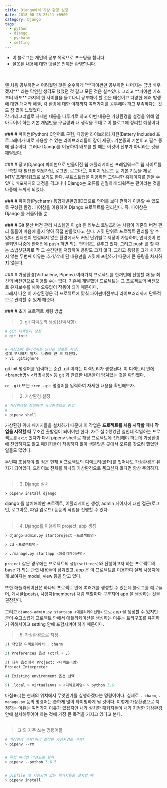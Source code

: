 ```yaml
---
title: Django에서 가상 환경 설정
date: 2018-08-28 23:11 +0900
category: Django
tags:
  - python
  - django
  - pycharm
  - setting
---
```


- 이 블로그는 개인의 공부 목적으로 포스팅을 합니다.
- 잘못된 내용에 대한 댓글은 언제든 환영합니다.

<br>
<br>
맨 처음 공부하면서 어려웠던 것은 순수하게 "**파이썬만 공부하면 나머지는 금방 배우겠지**" 라는 막연한 생각도 했었던 것 같고 모든 것은 실수였다. 그리고 **파이썬 기초부터 배포** 까지의 한 사이클을 돌고나니 공부해야 할 것은 태산이고 다양한 에러 발생에 대한 대처와 해결, 각 환경에 대한 이해까지 여러가지를 공부해야 하고 부족하다는 것도 참 많이 느꼈었다.
<br>
각 카테고리별로 자세한 내용을 다루기로 하고 이번 내용은 가상환경을 설정을 위해 알아두어야 하는 기본 개념만을 구글링과 내 생각을 토대로 이 블로그에 정리할 예정이다.
<br>
<br>
### # 파이썬(Python)
C언어로 구현, 다양한 라이브러리 지원(Battery Included 프로그래머가 바로 사용할 수 있는 라이브러리들이 같이 제공). 기본중의 기본이고 필수 중에 필수이다. 그러나 Django를 이용하여 배포를 할 때는 이것이 전부가 아니라는 것을 깨달았다.
<br>
<br>
### # 장고(Django)
파이썬으로 만들어진 웹 애플리케이션 프레임워크로 웹 사이트를 구축할 때 필요한 회원가입, 로그인, 로그아웃, 이미지 업로드 등 기본 기능을 제공. MTV 프레임워크로 보기도 한다. 부트스트랩을 이용하면 그럴싸한 홈페이지를 만들 수 있다. 배포까지의 과정을 겪고나니 Django는 오류를 친절하게 띄워주는 편이라는 것을 나중에 느끼게 되었다.
<br>
<br>
### # 파이참(Pycharm)
통합개발환경(IDE)으로 언어를 보다 편하게 이용할 수 있도록 구성된 환경. 파이참을 이용하여 Django 프로젝트를 관리한다. 즉, 파이참은 Django 를 거들어줄 뿐.
<br>
<br>
### # Git
분산 버전 관리 시스템인 이 git 은 리누스 토발즈라는 사람이 기존의 버전 관리 툴들이 마음에 들지 않아 직접 만들었다고 한다. 커밋 단위로 프로젝트 관리를 할 수 있다. 인터넷이 연결되지 않는 환경에서도 커밋 단위별로 저장이 가능하며, 인터넷이 연결되면 나중에 한꺼번에 push 하면 되는 편의성도 갖추고 있다. 그리고 push 를 할 때는 스냅샷단위로 딱 그 순간만을 저장하여 용량도 크지 않다. 그리고 용량을 크게 차지하지 않는 두번째 이유는 추가/삭제 된 내용만을 커밋에 포함하기 때문에 큰 용량을 차지하지 않는다.
<br>
<br>
### # 가상환경(Virtualenv, Pipenv)
여러가지 프로젝트를 한꺼번에 진행할 때 늘 최신의 버전만으로 이용할 수는 없다. 기존에 개발했던 프로젝트는 그 프로젝트의 버전으로 유지보수를 해야 오류없이 작동이 되기 때문이다.
<br>
그래서 나온 이 가상환경은 각 프로젝트에 맞춰 파이썬버전부터 라이브러리까지 단독적으로 관리할 수 있게 해준다.
<br>
<br>
### # 초기 프로젝트 세팅 방법

> 1) git 디렉토리 생성(선택사항)

```python
# git 디렉토리 생성
> git init


# 저장소에 들어가서는 안되는 정보를 작성.
절대 무시하지 말자. 나중에 큰 코 다친다.
> vi .gitignore
```

git init 명령어를 입력하는 순간 .git 이라는 디렉토리가 생성된다. 이 디렉토리 안에 <branch명> <커밋내용> 등 git 과 관련한 내용들이 담겨있는 것을 확인했다.

`cd .git` 또는 `tree .git` 명령어를 입력하여 자세한 내용을 확인해보자.

> 2) 가상환경 설정

```python
# 가상환경을 설정하며 가상환경으로 진입
#
> pipenv shell
```
가상환경 위에 패키지들을 설치하기 때문에 이 작업은 **프로젝트를 처음 시작할 때나 작업을 시작할 때** 무조건 출발점이 되어야만 한다. 자주 실수했었던 일인데 작업하는 프로젝트를 `exit` 했다가 다시 pipenv shell 로 해당 프로젝트에 진입해야 하는데 가상환경에 진입하지도 않고 패키지들이 작동하지 않아 생뚱맞은 곳에서 오류를 찾으려 했었던 일들도 많았다.
<br>
<br>
두번째 조심해야 할 점은 현재 A 프로젝트의 디렉토리(폴더)를 벗어나도 가상환경은 유지가 되어있다. 드라이브 전체를 하나의 가상환경으로 품고싶지 않다면 항상 주의하자.
<br>
<br>
> 3) Django 설치

```
> pipenv install django
```
django 를 설치해야만 프로젝트, 어플리케이션 생성, admin 페이지에 대한 접근(로그인, 로그아웃, 파일 업로드) 등등의 작업을 진행할 수 있다.
<br>
<br>
> 4) Django를 이용하여 project, app 생성

```python
> django-admin.py startproject <프로젝트명>

> cd <프로젝트명>

> ./manage.py startapp <애플리케이션명>
```
`project` 같은 경우에는 프로젝트의 `설정(settings)`와 진행하고자 하는 프로젝트의 base 가 되는 관련 내용들이 담겨있고, app 은 이 프로젝트를 이용하여 실제 사용자에게 보여지는 model, view 등을 담고 있다.
<br>
<br>
또한 애플리케이션은 하나의 프로젝트 안에 여러개를 생성할 수 있는데 블로그를 예로들어, 게시글(posts), 사용자(members) 처럼 역할마다 구분지어 app 을 생성하는 것을 권장한다.
<br>
<br>
그리고 `django-admin.py startapp <애플리케이션명>` 으로 app 을 생성할 수 있지만 굳이 수고스럽게 프로젝트 안에서 애플리케이션을 생성하는 이유는 트리구조를 유지하기 위해서이고 setting 안에 포함시켜야 하기 때문이다.
<br>
> 5) 가상환경으로 지정

```python
1) 작업할 디렉토리에서 . charm

2) Preferences 옵션 (ctrl + ,)

3) 좌측 옵션에서 Project: <디렉토리명>
Project Interpreter

4) Existing environment 옵션 선택

5) .local > virtualenvs > <디렉토리명> > python 3.6
```
마침표(.)는 현재의 위치에서 무엇인가를 실행하겠다는 명령어이다. 실제로 `. charm`, `. manage.py` 등의 명령어는 숱하게 많이 타이핑하게 될 것이다. 이렇게 가상환경으로 지정하는 이유는 여러가지 이유가 있겠지만 내가 설치한 패키지들이 내가 지정한 가상환경 안에 설치해두어야 하는 것에 가장 큰 목적을 가지고 있다고 본다.
<br>
<br>
> 그 외 자주 쓰는 명령어들

```python
# 가상환경 삭제(이미 설정한 가상환경을 삭제)
> pipenv --rm


# 특정 파이썬 버전으로 설치
> pipenv --python 3.6.5


# pipfile 에 저장되어 있는 패키지들을 설치할 때
> pipenv install
```
